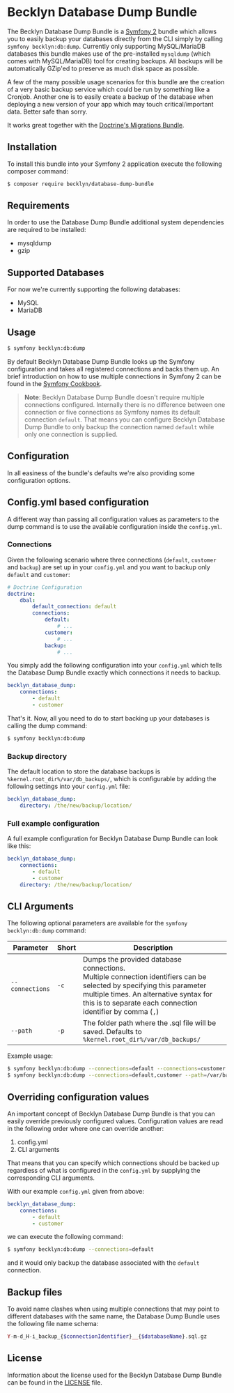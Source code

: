 Becklyn Database Dump Bundle
============================

The Becklyn Database Dump Bundle is a [Symfony 2](http://www.symfony.com/) bundle which allows you to easily backup your databases directly from the CLI simply by calling
 `symfony becklyn:db:dump`.
Currently only supporting MySQL/MariaDB databases this bundle makes use of the pre-installed `mysqldump` (which comes with MySQL/MariaDB) tool for creating backups.
All backups will be automatically GZip'ed to preserve as much disk space as possible.
 
A few of the many possible usage scenarios for this bundle are the creation of a very basic backup service which could be run by something like a Cronjob.
 Another one is to easily create a backup of the database when deploying a new version of your app which may touch critical/important data. Better safe than sorry.
 
It works great together with the [Doctrine's Migrations Bundle](https://github.com/doctrine/DoctrineMigrationsBundle).


Installation
------------

To install this bundle into your Symfony 2 application execute the following composer command:

```bash
$ composer require becklyn/database-dump-bundle
```

Requirements
------------

In order to use the Database Dump Bundle additional system dependencies are required to be installed:

- mysqldump
- gzip


Supported Databases
-------------------

For now we're currently supporting the following databases:
- MySQL
- MariaDB


Usage
-----

```bash
$ symfony becklyn:db:dump
```

By default Becklyn Database Dump Bundle looks up the Symfony configuration and takes all registered connections and backs them up.
 An brief introduction on how to use multiple connections in Symfony 2 can be found in the [Symfony Cookbook](http://symfony.com/doc/current/cookbook/doctrine/multiple_entity_managers.html).
                    
> **Note**: Becklyn Database Dump Bundle doesn't require multiple connections configured. Internally there is no difference between one connection or five connections as Symfony
> names its default connection `default`. That means you can configure Becklyn Database Dump Bundle to only backup the connection named `default` while only one connection is supplied. 


Configuration
-------------

In all easiness of the bundle's defaults we're also providing some configuration options.


Config.yml based configuration
------------------------------

A different way than passing all configuration values as parameters to the dump command is to use the available configuration inside the `config.yml`.

### Connections

Given the following scenario where three connections (`default`, `customer` and `backup`) are set up in your `config.yml` and you want to backup only `default` and `customer`:

```yaml
# Doctrine Configuration
doctrine:
    dbal:
        default_connection: default
        connections:
            default:
                # ...
            customer:
                # ...
            backup:
                # ...
```

You simply add the following configuration into your `config.yml` which tells the Database Dump Bundle exactly which connections it needs to backup.

```yaml
becklyn_database_dump:
    connections:
        - default
        - customer
```

That's it. Now, all you need to do to start backing up your databases is calling the dump command:

```bash
$ symfony becklyn:db:dump
```


### Backup directory

The default location to store the database backups is `%kernel.root_dir%/var/db_backups/`, which is configurable by adding the following settings into your `config.yml` file:

```yaml
becklyn_database_dump:
    directory: /the/new/backup/location/
```


### Full example configuration

A full example configuration for Becklyn Database Dump Bundle can look like this:

```yaml
becklyn_database_dump:
    connections:
        - default
        - customer
    directory: /the/new/backup/location/
```


CLI Arguments
-------------

The following optional parameters are available for the `symfony becklyn:db:dump` command:


| Parameter       | Short | Description                                                                                                                                                                                                                      |
|-----------------|-------|----------------------------------------------------------------------------------------------------------------------------------------------------------------------------------------------------------------------------------|
| `--connections` | `-c`  | Dumps the provided database connections.<br>Multiple connection identifiers can be selected by specifying this parameter multiple times. An alternative syntax for this is to separate each connection identifier by comma (`,`) |
| `--path`        | `-p`  | The folder path where the .sql file will be saved. Defaults to `%kernel.root_dir%/var/db_backups/`                                                                                                                               |


Example usage:

```bash
$ symfony becklyn:db:dump --connections=default --connections=customer --path=/var/backups/symfony/db/
$ symfony becklyn:db:dump --connections=default,customer --path=/var/backups/symfony/db/
```

Overriding configuration values
-------------------------------

An important concept of Becklyn Database Dump Bundle is that you can easily override previously configured values.
Configuration values are read in the following order where one can override another:

1. config.yml
2. CLI arguments

That means that you can specify which connections should be backed up regardless of what is configured in the `config.yml` by supplying the corresponding CLI arguments.

With our example `config.yml` given from above:

```yaml
becklyn_database_dump:
    connections:
        - default
        - customer
```

we can execute the following command:

```bash
$ symfony becklyn:db:dump --connections=default
```

and it would only backup the database associated with the `default` connection.


Backup files
------------

To avoid name clashes when using multiple connections that may point to different databases with the same name, the Database Dump Bundle uses the following file name schema:

```php
Y-m-d_H-i_backup_{$connectionIdentifier}__{$databaseName}.sql.gz
```


License
-------

Information about the license used for the Becklyn Database Dump Bundle can be found in the [LICENSE](license) file.
